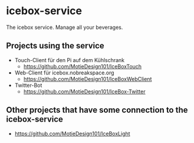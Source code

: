 # icebox-service
The icebox service. Manage all your beverages.

## Projects using the service
* Touch-Client für den Pi auf dem Kühlschrank
  * https://github.com/MotieDesign101/IceBoxTouch
* Web-Client für icebox.nobreakspace.org
  * https://github.com/MotieDesign101/IceBoxWebClient
* Twitter-Bot
  * https://github.com/MotieDesign101/IceBox-Twitter

## Other projects that have some connection to the icebox-service
* https://github.com/MotieDesign101/IceBoxLight
